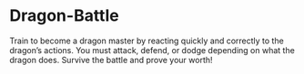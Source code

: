 # Dragon-Battle
Train to become a dragon master by reacting quickly and correctly to the dragon’s actions. You must attack, defend, or dodge depending on what the dragon does. Survive the battle and prove your worth!
